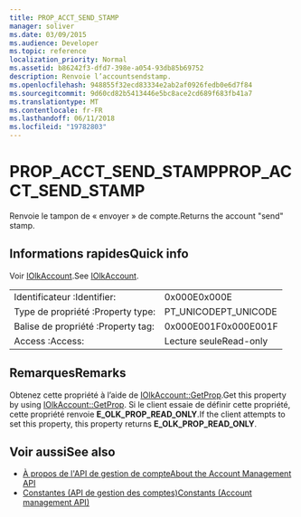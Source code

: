 ```yaml
---
title: PROP_ACCT_SEND_STAMP
manager: soliver
ms.date: 03/09/2015
ms.audience: Developer
ms.topic: reference
localization_priority: Normal
ms.assetid: b86242f3-dfd7-398e-a054-93db85b69752
description: Renvoie l’accountsendstamp.
ms.openlocfilehash: 948855f32ecd83334e2ab2af0926fedb0e6d7f84
ms.sourcegitcommit: 9d60cd82b5413446e5bc8ace2cd689f683fb41a7
ms.translationtype: MT
ms.contentlocale: fr-FR
ms.lasthandoff: 06/11/2018
ms.locfileid: "19782803"
---
```

# <a name="propacctsendstamp"></a><span data-ttu-id="d6555-103">PROP_ACCT_SEND_STAMP</span><span class="sxs-lookup"><span data-stu-id="d6555-103">PROP_ACCT_SEND_STAMP</span></span>

<span data-ttu-id="d6555-104">Renvoie le tampon de « envoyer » de compte.</span><span class="sxs-lookup"><span data-stu-id="d6555-104">Returns the account "send" stamp.</span></span>
  
## <a name="quick-info"></a><span data-ttu-id="d6555-105">Informations rapides</span><span class="sxs-lookup"><span data-stu-id="d6555-105">Quick info</span></span>

<span data-ttu-id="d6555-106">Voir [IOlkAccount](iolkaccount.md).</span><span class="sxs-lookup"><span data-stu-id="d6555-106">See [IOlkAccount](iolkaccount.md).</span></span>
  
|||
|:-----|:-----|
|<span data-ttu-id="d6555-107">Identificateur :</span><span class="sxs-lookup"><span data-stu-id="d6555-107">Identifier:</span></span>  <br/> |<span data-ttu-id="d6555-108">0x000E</span><span class="sxs-lookup"><span data-stu-id="d6555-108">0x000E</span></span>  <br/> |
|<span data-ttu-id="d6555-109">Type de propriété :</span><span class="sxs-lookup"><span data-stu-id="d6555-109">Property type:</span></span>  <br/> |<span data-ttu-id="d6555-110">PT_UNICODE</span><span class="sxs-lookup"><span data-stu-id="d6555-110">PT_UNICODE</span></span>  <br/> |
|<span data-ttu-id="d6555-111">Balise de propriété :</span><span class="sxs-lookup"><span data-stu-id="d6555-111">Property tag:</span></span>  <br/> |<span data-ttu-id="d6555-112">0x000E001F</span><span class="sxs-lookup"><span data-stu-id="d6555-112">0x000E001F</span></span>  <br/> |
|<span data-ttu-id="d6555-113">Access :</span><span class="sxs-lookup"><span data-stu-id="d6555-113">Access:</span></span>  <br/> |<span data-ttu-id="d6555-114">Lecture seule</span><span class="sxs-lookup"><span data-stu-id="d6555-114">Read-only</span></span>  <br/> |
   
## <a name="remarks"></a><span data-ttu-id="d6555-115">Remarques</span><span class="sxs-lookup"><span data-stu-id="d6555-115">Remarks</span></span>

<span data-ttu-id="d6555-116">Obtenez cette propriété à l’aide de [IOlkAccount::GetProp](iolkaccount-getprop.md).</span><span class="sxs-lookup"><span data-stu-id="d6555-116">Get this property by using [IOlkAccount::GetProp](iolkaccount-getprop.md).</span></span> <span data-ttu-id="d6555-117">Si le client essaie de définir cette propriété, cette propriété renvoie **E_OLK_PROP_READ_ONLY**.</span><span class="sxs-lookup"><span data-stu-id="d6555-117">If the client attempts to set this property, this property returns **E_OLK_PROP_READ_ONLY**.</span></span> 
  
## <a name="see-also"></a><span data-ttu-id="d6555-118">Voir aussi</span><span class="sxs-lookup"><span data-stu-id="d6555-118">See also</span></span>

- [<span data-ttu-id="d6555-119">À propos de l'API de gestion de compte</span><span class="sxs-lookup"><span data-stu-id="d6555-119">About the Account Management API</span></span>](about-the-account-management-api.md)  
- [<span data-ttu-id="d6555-120">Constantes (API de gestion des comptes)</span><span class="sxs-lookup"><span data-stu-id="d6555-120">Constants (Account management API)</span></span>](constants-account-management-api.md)

